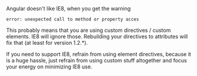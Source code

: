 Angular doesn't like IE8, when you get the warning
```
error: unexpected call to method or property acces
```

This probably means that you are using custom directives / custom elements.
IE8 will ignore those. Rebuilding your directives to attributes will fix that (at least for version 1.2.*).

If you need to support IE8, refrain from using element directives, because it is a huge hassle, just refrain from using custom stuff altogether and focus your energy on minimizing IE8 use.
